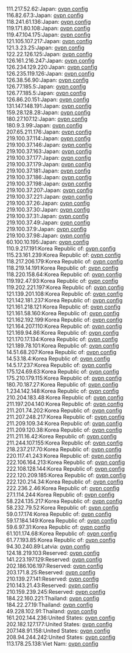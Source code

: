 111.217.52.62:Japan: [ovpn config](vpn/111_217_52_62.ovpn)  
116.82.67.3:Japan: [ovpn config](vpn/116_82_67_3.ovpn)  
118.241.61.136:Japan: [ovpn config](vpn/118_241_61_136.ovpn)  
119.171.80.108:Japan: [ovpn config](vpn/119_171_80_108.ovpn)  
119.47.104.175:Japan: [ovpn config](vpn/119_47_104_175.ovpn)  
121.105.107.217:Japan: [ovpn config](vpn/121_105_107_217.ovpn)  
121.3.23.25:Japan: [ovpn config](vpn/121_3_23_25.ovpn)  
122.22.126.125:Japan: [ovpn config](vpn/122_22_126_125.ovpn)  
126.161.216.247:Japan: [ovpn config](vpn/126_161_216_247.ovpn)  
126.234.129.220:Japan: [ovpn config](vpn/126_234_129_220.ovpn)  
126.235.119.126:Japan: [ovpn config](vpn/126_235_119_126.ovpn)  
126.38.56.90:Japan: [ovpn config](vpn/126_38_56_90.ovpn)  
126.77.185.5:Japan: [ovpn config](vpn/126_77_185_5.ovpn)  
126.77.185.5:Japan: [ovpn config](vpn/126_77_185_5.ovpn)  
126.86.20.151:Japan: [ovpn config](vpn/126_86_20_151.ovpn)  
131.147.148.191:Japan: [ovpn config](vpn/131_147_148_191.ovpn)  
159.28.128.28:Japan: [ovpn config](vpn/159_28_128_28.ovpn)  
180.27.107.12:Japan: [ovpn config](vpn/180_27_107_12.ovpn)  
180.9.3.99:Japan: [ovpn config](vpn/180_9_3_99.ovpn)  
207.65.211.176:Japan: [ovpn config](vpn/207_65_211_176.ovpn)  
219.100.37.114:Japan: [ovpn config](vpn/219_100_37_114.ovpn)  
219.100.37.146:Japan: [ovpn config](vpn/219_100_37_146.ovpn)  
219.100.37.163:Japan: [ovpn config](vpn/219_100_37_163.ovpn)  
219.100.37.177:Japan: [ovpn config](vpn/219_100_37_177.ovpn)  
219.100.37.179:Japan: [ovpn config](vpn/219_100_37_179.ovpn)  
219.100.37.181:Japan: [ovpn config](vpn/219_100_37_181.ovpn)  
219.100.37.186:Japan: [ovpn config](vpn/219_100_37_186.ovpn)  
219.100.37.198:Japan: [ovpn config](vpn/219_100_37_198.ovpn)  
219.100.37.207:Japan: [ovpn config](vpn/219_100_37_207.ovpn)  
219.100.37.221:Japan: [ovpn config](vpn/219_100_37_221.ovpn)  
219.100.37.26:Japan: [ovpn config](vpn/219_100_37_26.ovpn)  
219.100.37.30:Japan: [ovpn config](vpn/219_100_37_30.ovpn)  
219.100.37.31:Japan: [ovpn config](vpn/219_100_37_31.ovpn)  
219.100.37.49:Japan: [ovpn config](vpn/219_100_37_49.ovpn)  
219.100.37.9:Japan: [ovpn config](vpn/219_100_37_9.ovpn)  
219.100.37.98:Japan: [ovpn config](vpn/219_100_37_98.ovpn)  
60.100.10.195:Japan: [ovpn config](vpn/60_100_10_195.ovpn)  
110.9.217.191:Korea Republic of: [ovpn config](vpn/110_9_217_191.ovpn)  
115.23.161.239:Korea Republic of: [ovpn config](vpn/115_23_161_239.ovpn)  
118.217.206.179:Korea Republic of: [ovpn config](vpn/118_217_206_179.ovpn)  
118.219.14.191:Korea Republic of: [ovpn config](vpn/118_219_14_191.ovpn)  
118.220.158.64:Korea Republic of: [ovpn config](vpn/118_220_158_64.ovpn)  
119.192.47.93:Korea Republic of: [ovpn config](vpn/119_192_47_93.ovpn)  
119.202.221.197:Korea Republic of: [ovpn config](vpn/119_202_221_197.ovpn)  
121.139.201.108:Korea Republic of: [ovpn config](vpn/121_139_201_108.ovpn)  
121.142.181.237:Korea Republic of: [ovpn config](vpn/121_142_181_237.ovpn)  
121.161.218.121:Korea Republic of: [ovpn config](vpn/121_161_218_121.ovpn)  
121.161.58.160:Korea Republic of: [ovpn config](vpn/121_161_58_160.ovpn)  
121.162.192.199:Korea Republic of: [ovpn config](vpn/121_162_192_199.ovpn)  
121.164.207.110:Korea Republic of: [ovpn config](vpn/121_164_207_110.ovpn)  
121.169.94.86:Korea Republic of: [ovpn config](vpn/121_169_94_86.ovpn)  
121.170.17.134:Korea Republic of: [ovpn config](vpn/121_170_17_134.ovpn)  
121.189.78.101:Korea Republic of: [ovpn config](vpn/121_189_78_101.ovpn)  
14.51.68.207:Korea Republic of: [ovpn config](vpn/14_51_68_207.ovpn)  
14.53.18.4:Korea Republic of: [ovpn config](vpn/14_53_18_4.ovpn)  
14.5.17.237:Korea Republic of: [ovpn config](vpn/14_5_17_237.ovpn)  
175.124.69.63:Korea Republic of: [ovpn config](vpn/175_124_69_63.ovpn)  
175.210.179.115:Korea Republic of: [ovpn config](vpn/175_210_179_115.ovpn)  
180.70.187.27:Korea Republic of: [ovpn config](vpn/180_70_187_27.ovpn)  
1.234.142.148:Korea Republic of: [ovpn config](vpn/1_234_142_148.ovpn)  
210.204.183.48:Korea Republic of: [ovpn config](vpn/210_204_183_48.ovpn)  
211.197.204.140:Korea Republic of: [ovpn config](vpn/211_197_204_140.ovpn)  
211.201.74.202:Korea Republic of: [ovpn config](vpn/211_201_74_202.ovpn)  
211.207.248.217:Korea Republic of: [ovpn config](vpn/211_207_248_217.ovpn)  
211.209.109.34:Korea Republic of: [ovpn config](vpn/211_209_109_34.ovpn)  
211.209.120.38:Korea Republic of: [ovpn config](vpn/211_209_120_38.ovpn)  
211.211.16.42:Korea Republic of: [ovpn config](vpn/211_211_16_42.ovpn)  
211.244.107.155:Korea Republic of: [ovpn config](vpn/211_244_107_155.ovpn)  
218.237.217.70:Korea Republic of: [ovpn config](vpn/218_237_217_70.ovpn)  
220.117.41.243:Korea Republic of: [ovpn config](vpn/220_117_41_243.ovpn)  
222.106.164.213:Korea Republic of: [ovpn config](vpn/222_106_164_213.ovpn)  
222.108.128.144:Korea Republic of: [ovpn config](vpn/222_108_128_144.ovpn)  
222.120.209.185:Korea Republic of: [ovpn config](vpn/222_120_209_185.ovpn)  
222.120.214.34:Korea Republic of: [ovpn config](vpn/222_120_214_34.ovpn)  
222.236.2.46:Korea Republic of: [ovpn config](vpn/222_236_2_46.ovpn)  
27.1.114.244:Korea Republic of: [ovpn config](vpn/27_1_114_244.ovpn)  
58.224.135.217:Korea Republic of: [ovpn config](vpn/58_224_135_217.ovpn)  
58.232.79.52:Korea Republic of: [ovpn config](vpn/58_232_79_52.ovpn)  
59.0.17.174:Korea Republic of: [ovpn config](vpn/59_0_17_174.ovpn)  
59.17.184.149:Korea Republic of: [ovpn config](vpn/59_17_184_149.ovpn)  
59.6.97.31:Korea Republic of: [ovpn config](vpn/59_6_97_31.ovpn)  
61.101.174.68:Korea Republic of: [ovpn config](vpn/61_101_174_68.ovpn)  
61.77.193.85:Korea Republic of: [ovpn config](vpn/61_77_193_85.ovpn)  
94.30.240.89:Latvia: [ovpn config](vpn/94_30_240_89.ovpn)  
124.18.219.103:Reserved: [ovpn config](vpn/124_18_219_103.ovpn)  
141.223.197.129:Reserved: [ovpn config](vpn/141_223_197_129.ovpn)  
202.186.106.197:Reserved: [ovpn config](vpn/202_186_106_197.ovpn)  
203.171.8.25:Reserved: [ovpn config](vpn/203_171_8_25.ovpn)  
210.139.27.141:Reserved: [ovpn config](vpn/210_139_27_141.ovpn)  
210.143.21.43:Reserved: [ovpn config](vpn/210_143_21_43.ovpn)  
210.159.239.245:Reserved: [ovpn config](vpn/210_159_239_245.ovpn)  
184.22.160.221:Thailand: [ovpn config](vpn/184_22_160_221.ovpn)  
184.22.27.19:Thailand: [ovpn config](vpn/184_22_27_19.ovpn)  
49.228.102.91:Thailand: [ovpn config](vpn/49_228_102_91.ovpn)  
161.202.144.236:United States: [ovpn config](vpn/161_202_144_236.ovpn)  
202.182.127.177:United States: [ovpn config](vpn/202_182_127_177.ovpn)  
207.148.91.158:United States: [ovpn config](vpn/207_148_91_158.ovpn)  
208.94.244.242:United States: [ovpn config](vpn/208_94_244_242.ovpn)  
113.178.25.138:Viet Nam: [ovpn config](vpn/113_178_25_138.ovpn)  
